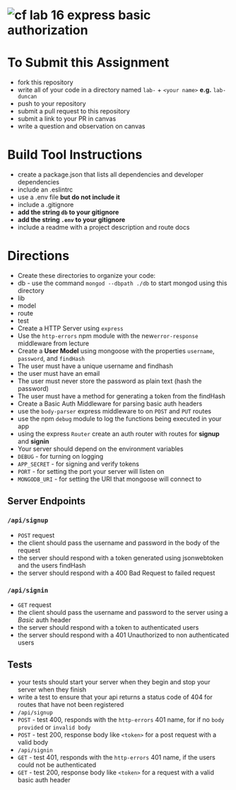 ![cf](https://i.imgur.com/7v5ASc8.png) lab 16 express basic authorization
======

# To Submit this Assignment
  * fork this repository
  * write all of your code in a directory named `lab-` + `<your name>` **e.g.** `lab-duncan`
  * push to your repository
  * submit a pull request to this repository
  * submit a link to your PR in canvas
  * write a question and observation on canvas

# Build Tool Instructions
* create a package.json that lists all dependencies and developer dependencies
* include an .eslintrc
* use a .env file **but do not include it**
* include a .gitignore
 * **add the string `db` to your gitignore**
 * **add the string `.env` to your gitignore**
* include a readme with a project description and route docs

# Directions
* Create these directories to organize your code:
 * db - use the command `mongod --dbpath ./db` to start mongod using this directory
 * lib
 * model
 * route
 * test
* Create a HTTP Server using `express`
* Use the `http-errors` npm  module with the new`error-response` middleware from lecture
* Create a **User Model** using mongoose with the properties `username`, `password`, and `findHash`
 * The user must have a unique username and findhash
 * the user must have an email
 * The user must never store the password as plain text (hash the password)
 * The user must have a method for generating a token from the findHash
* Create a Basic Auth Middleware for parsing basic auth headers
* use the `body-parser` express middleware to on `POST` and `PUT` routes
* use the npm `debug` module to log the functions being executed in your app
* using the express `Router` create an auth router with routes for **signup** and **signin**
* Your server should depend on the environment variables
 * `DEBUG` - for turning on logging
 * `APP_SECRET` - for signing and verify tokens
 * `PORT` - for setting the port your server will listen on
 * `MONGODB_URI` - for setting the URI that mongoose will connect to

## Server Endpoints
### `/api/signup`
* `POST` request
 * the client should pass the username and password in the body of the request
 * the server should respond with a token generated using jsonwebtoken and the users findHash
 * the server should respond with a 400 Bad Request to failed request

### `/api/signin`
* `GET` request
 * the client should pass the username and password to the server using a _Basic_ auth header
 * the server should respond with a token to authenticated users
 * the server should respond with a 401 Unauthorized to non authenticated users

## Tests
* your tests should start your server when they begin and stop your server when they finish
* write a test to ensure that your api returns a status code of 404 for routes that have not been registered
* `/api/signup`
 * `POST` - test 400, responds with the `http-errors` 401 name, for if no `body provided` or `invalid body`
 * `POST` - test 200, response body like `<token>` for a post request with a valid body
* `/api/signin`
 * `GET` - test 401, responds with the `http-errors` 401 name, if the users could not be authenticated
 * `GET` - test 200, response body like `<token>` for a request with a valid basic auth header
